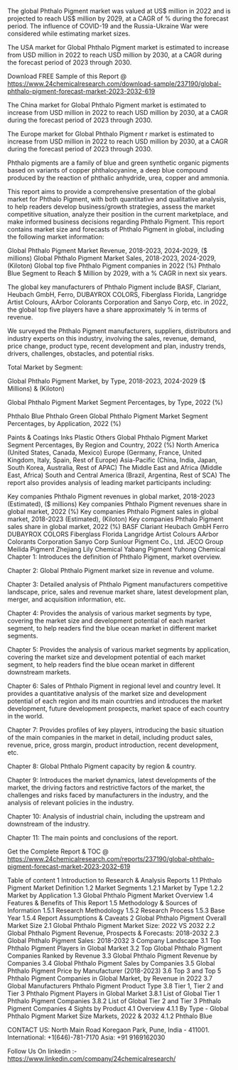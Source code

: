 The global Phthalo Pigment market was valued at US$ million in 2022 and is projected to reach US$ million by 2029, at a CAGR of % during the forecast period. The influence of COVID-19 and the Russia-Ukraine War were considered while estimating market sizes.

The USA market for Global Phthalo Pigment  market is estimated to increase from USD million in 2022 to reach USD million by 2030, at a CAGR during the forecast period of 2023 through 2030.

Download FREE Sample of this Report @ https://www.24chemicalresearch.com/download-sample/237190/global-phthalo-pigment-forecast-market-2023-2032-619

The China market for Global Phthalo Pigment  market is estimated to increase from USD million in 2022 to reach USD million by 2030, at a CAGR during the forecast period of 2023 through 2030.

The Europe market for Global Phthalo Pigment r market is estimated to increase from USD million in 2022 to reach USD million by 2030, at a CAGR during the forecast period of 2023 through 2030.

Phthalo pigments are a family of blue and green synthetic organic pigments based on variants of copper phthalocyanine, a deep blue compound produced by the reaction of phthalic anhydride, urea, copper and ammonia.

This report aims to provide a comprehensive presentation of the global market for Phthalo Pigment, with both quantitative and qualitative analysis, to help readers develop business/growth strategies, assess the market competitive situation, analyze their position in the current marketplace, and make informed business decisions regarding Phthalo Pigment. This report contains market size and forecasts of Phthalo Pigment in global, including the following market information:

Global Phthalo Pigment Market Revenue, 2018-2023, 2024-2029, ($ millions)
Global Phthalo Pigment Market Sales, 2018-2023, 2024-2029, (Kiloton)
Global top five Phthalo Pigment companies in 2022 (%)
Phthalo Blue Segment to Reach $ Million by 2029, with a % CAGR in next six years.

The global key manufacturers of Phthalo Pigment include BASF, Clariant, Heubach GmbH, Ferro, DUBAYROX COLORS, Fiberglass Florida, Langridge Artist Colours, AArbor Colorants Corporation and Sanyo Corp, etc. in 2022, the global top five players have a share approximately % in terms of revenue.

We surveyed the Phthalo Pigment manufacturers, suppliers, distributors and industry experts on this industry, involving the sales, revenue, demand, price change, product type, recent development and plan, industry trends, drivers, challenges, obstacles, and potential risks.

Total Market by Segment:

Global Phthalo Pigment Market, by Type, 2018-2023, 2024-2029 ($ Millions) & (Kiloton)

Global Phthalo Pigment Market Segment Percentages, by Type, 2022 (%)

Phthalo Blue
Phthalo Green
Global Phthalo Pigment Market Segment Percentages, by Application, 2022 (%)

Paints & Coatings
Inks
Plastic
Others
Global Phthalo Pigment Market Segment Percentages, By Region and Country, 2022 (%)
North America (United States, Canada, Mexico)
Europe (Germany, France, United Kingdom, Italy, Spain, Rest of Europe)
Asia-Pacific (China, India, Japan, South Korea, Australia, Rest of APAC)
The Middle East and Africa (Middle East, Africa)
South and Central America (Brazil, Argentina, Rest of SCA)
The report also provides analysis of leading market participants including:

Key companies Phthalo Pigment revenues in global market, 2018-2023 (Estimated), ($ millions)
Key companies Phthalo Pigment revenues share in global market, 2022 (%)
Key companies Phthalo Pigment sales in global market, 2018-2023 (Estimated), (Kiloton)
Key companies Phthalo Pigment sales share in global market, 2022 (%)
BASF
Clariant
Heubach GmbH
Ferro
DUBAYROX COLORS
Fiberglass Florida
Langridge Artist Colours
AArbor Colorants Corporation
Sanyo Corp
Sunlour Pigment Co., Ltd.
JECO Group
Meilida Pigment
Zhejiang Lily Chemical
Yabang Pigment
Yuhong Chemical
Chapter 1: Introduces the definition of Phthalo Pigment, market overview.

Chapter 2: Global Phthalo Pigment market size in revenue and volume.

Chapter 3: Detailed analysis of Phthalo Pigment manufacturers competitive landscape, price, sales and revenue market share, latest development plan, merger, and acquisition information, etc.

Chapter 4: Provides the analysis of various market segments by type, covering the market size and development potential of each market segment, to help readers find the blue ocean market in different market segments.

Chapter 5: Provides the analysis of various market segments by application, covering the market size and development potential of each market segment, to help readers find the blue ocean market in different downstream markets.

Chapter 6: Sales of Phthalo Pigment in regional level and country level. It provides a quantitative analysis of the market size and development potential of each region and its main countries and introduces the market development, future development prospects, market space of each country in the world.

Chapter 7: Provides profiles of key players, introducing the basic situation of the main companies in the market in detail, including product sales, revenue, price, gross margin, product introduction, recent development, etc.

Chapter 8: Global Phthalo Pigment capacity by region & country.

Chapter 9: Introduces the market dynamics, latest developments of the market, the driving factors and restrictive factors of the market, the challenges and risks faced by manufacturers in the industry, and the analysis of relevant policies in the industry.

Chapter 10: Analysis of industrial chain, including the upstream and downstream of the industry.

Chapter 11: The main points and conclusions of the report.

Get the Complete Report & TOC @ https://www.24chemicalresearch.com/reports/237190/global-phthalo-pigment-forecast-market-2023-2032-619

Table of content
1 Introduction to Research & Analysis Reports
1.1 Phthalo Pigment Market Definition
1.2 Market Segments
1.2.1 Market by Type
1.2.2 Market by Application
1.3 Global Phthalo Pigment Market Overview
1.4 Features & Benefits of This Report
1.5 Methodology & Sources of Information
1.5.1 Research Methodology
1.5.2 Research Process
1.5.3 Base Year
1.5.4 Report Assumptions & Caveats
2 Global Phthalo Pigment Overall Market Size
2.1 Global Phthalo Pigment Market Size: 2022 VS 2032
2.2 Global Phthalo Pigment Revenue, Prospects & Forecasts: 2018-2032
2.3 Global Phthalo Pigment Sales: 2018-2032
3 Company Landscape
3.1 Top Phthalo Pigment Players in Global Market
3.2 Top Global Phthalo Pigment Companies Ranked by Revenue
3.3 Global Phthalo Pigment Revenue by Companies
3.4 Global Phthalo Pigment Sales by Companies
3.5 Global Phthalo Pigment Price by Manufacturer (2018-2023)
3.6 Top 3 and Top 5 Phthalo Pigment Companies in Global Market, by Revenue in 2022
3.7 Global Manufacturers Phthalo Pigment Product Type
3.8 Tier 1, Tier 2 and Tier 3 Phthalo Pigment Players in Global Market
3.8.1 List of Global Tier 1 Phthalo Pigment Companies
3.8.2 List of Global Tier 2 and Tier 3 Phthalo Pigment Companies
4 Sights by Product
4.1 Overview
4.1.1 By Type - Global Phthalo Pigment Market Size Markets, 2022 & 2032
4.1.2 Phthalo Blue

CONTACT US:
North Main Road Koregaon Park, Pune, India - 411001.
International: +1(646)-781-7170
Asia: +91 9169162030

Follow Us On linkedin :- https://www.linkedin.com/company/24chemicalresearch/
